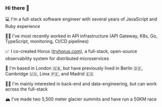 ### Hi there 👋

💻 I'm a full-stack software engineer with several years of JavaScript and Ruby experience

🏋️‍♂️ I've most recently worked in API infrastructure (API Gateway, K8s, Go, TypeScript, monitoring, CI/CD pipelines)

📈 I co-created Horus ([tryhorus.com](https://www.tryhorus.com)), a full-stack, open-source observability system for distributed microservices

📍 I'm based in London 🇬🇧, but have previously lived in Berlin 🇩🇪, Cambridge 🇺🇸, Lima 🇵🇪, and Madrid 🇪🇸

👨‍💻 I'm mainly interested in back-end and data-engineering, but can work across the full-stack

🏔 I've made two 5,500 meter glacier summits and have run a 50KM race

<!--
**14jdelap/14jdelap** is a ✨ _special_ ✨ repository because its `README.md` (this file) appears on your GitHub profile.

Here are some ideas to get you started:

- 🔭 I’m currently working on ...
- 🌱 I’m currently learning ...
- 👯 I’m looking to collaborate on ...
- 🤔 I’m looking for help with ...
- 💬 Ask me about ...
- 📫 How to reach me: ...
- 😄 Pronouns: ...
- ⚡ Fun fact: ...
-->
